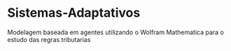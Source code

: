 # Sistemas-Adaptativos
Modelagem baseada em agentes utilizando o Wolfram Mathematica para o estudo das regras tributarias
